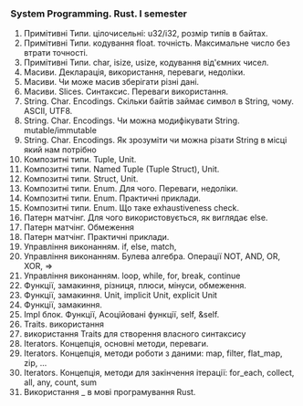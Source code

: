 ### System Programming. Rust. I semester

1. Примітивні Типи. цілочисельні: u32/i32, розмір типів в байтах.
2. Примітивні Типи. кодування float. точність. Максимальне число без втрати точності.
3. Примітивні Типи. char, isize, usize, кодування від'ємних чисел.
4. Масиви. Декларація, використання, переваги, недоліки.
5. Масиви. Чи може масив зберігати різні дані.
6. Масиви. Slices. Синтаксис. Переваги використання.
7. String. Char. Encodings. Скільки байтів займає символ в String, чому. ASCII, UTF8.
8. String. Char. Encodings. Чи можна модифікувати String. mutable/immutable
9. String. Char. Encodings. Як зрозуміти чи можна різати String в місці який нам потрібно
10. Композитні типи. Tuple, Unit.
11. Композитні типи. Named Tuple (Tuple Struct), Unit.
12. Композитні типи. Struct, Unit.
13. Композитні типи. Enum. Для чого. Переваги, недоліки.
14. Композитні типи. Enum. Практичні приклади.
15. Композитні типи. Enum. Що таке exhaustiveness check.
16. Патерн матчінг. Для чого використовується, як виглядає else.
17. Патерн матчінг. Обмеження
18. Патерн матчінг. Практичні приклади.
19. Управління виконанням. if, else, match,
20. Управління виконанням. Булева алгебра. Операції NOT, AND, OR, XOR, =>
21. Управління виконанням. loop, while, for, break, continue
22. Функції, замакиння, різниця, плюси, мінуси, обмеження.
23. Функції, замакиння. Unit, implicit Unit, explicit Unit
24. Функції, замакиння.
25. Impl блок. Функції, Асоційовані функції, self, &self.
26. Traits. використання
27. використання Traits для створення власного синтаксису
28. Iterators. Концепція, основні методи, переваги.
29. Iterators. Концепція, методи роботи з даними: map, filter, flat_map, zip, ...
30. Iterators. Концепція, методи для закінчення ітерації: for_each, collect, all, any, count, sum
31. Використання _ в мові програмування Rust.
